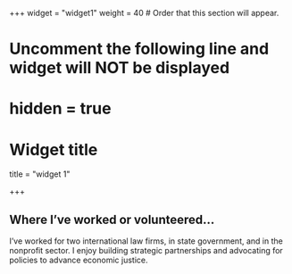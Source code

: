 +++
widget = "widget1"
weight = 40  # Order that this section will appear.

# Uncomment the following line and widget will NOT be displayed
# hidden = true

# Widget title
title = "widget 1"


+++

## Where I’ve worked or volunteered...
 
I’ve worked for two international law firms, in state government, and in the nonprofit sector. I enjoy building strategic partnerships and advocating for policies to advance economic justice. 

